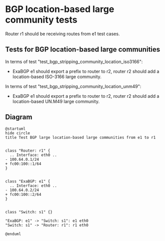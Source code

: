 # BGP location-based large community tests

Router r1 should be receiving routes from e1 test cases.


## Tests for BGP location-based large communities

In terms of test "test_bgp_stripping_community_location_iso3166":
  - ExaBGP e1 should export a prefix to router to r2, router r2 should add a location-based ISO-3166 large community.

In terms of test "test_bgp_stripping_community_location_unm49":
  - ExaBGP e1 should export a prefix to router to r2, router r2 should add a location-based UN.M49 large community.


## Diagram

```plantuml
@startuml
hide circle
title Test BGP large location-based large communities from e1 to r1


class "Router: r1" {
  .. Interface: eth0 ..
- 100.64.0.1/24
+ fc00:100::1/64
}


class "ExaBGP: e1" {
  .. Interface: eth0 ..
- 100.64.0.2/24
+ fc00:100::2/64
}


class "Switch: s1" {}

"ExaBGP: e1" -> "Switch: s1": e1 eth0
"Switch: s1" -> "Router: r1": r1 eth0

@enduml
```
